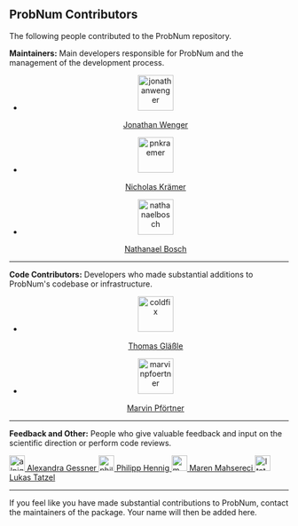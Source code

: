 ## ProbNum Contributors

The following people contributed to the ProbNum repository.

**Maintainers:** Main developers responsible for ProbNum and the management of the development process.

<div class="authorlist">
	<center>
		<ul>
			<li>
				<a href="https://github.com/jonathanwenger">
					<img class="avatar" alt="jonathanwenger" src="https://github.com/jonathanwenger.png?v=3&s=96" width="64" height="64" />
					<p>Jonathan Wenger</p>
				</a>
			</li>
			<li>
				<a href="https://github.com/pnkraemer">
					<img class="avatar" alt="pnkraemer" src="https://github.com/pnkraemer.png?v=3&s=96" width="64" height="64" />
					<p>Nicholas Krämer</p>
				</a>
			</li>
			<li>
				<a href="https://github.com/nathanaelbosch">
					<img class="avatar" alt="nathanaelbosch" src="https://github.com/nathanaelbosch.png?v=3&s=96" width="64" height="64" />
					<p>Nathanael Bosch</p>
				</a>
			</li>
		</ul>
	</center>
</div>
<div style="clear: both"></div>

---

**Code Contributors:** Developers who made substantial additions to ProbNum's codebase or infrastructure.


<div class="authorlist">
	<center>
		<ul>
			<li>
				<a href="https://github.com/coldfix">
					<img class="avatar" alt="coldfix" src="https://github.com/coldfix.png?v=3&s=96" width="64" height="64" />
					<p>Thomas Gläßle</p>
				</a>
			</li>
			<li>
				<a href="https://github.com/marvinpfoertner">
					<img class="avatar" alt="marvinpfoertner" src="https://github.com/marvinpfoertner.png?v=3&s=96" width="64" height="64" />
					<p>Marvin Pförtner</p>
				</a>
			</li>
		</ul>
	</center>
</div>
<div style="clear: both"></div>

---

**Feedback and Other:** People who give valuable feedback and input on the scientific direction or perform code reviews.

<div>
	<a href="https://github.com/alpiges">
		<img class="avatar" alt="alpiges" src="https://github.com/alpiges.png?v
		=3&s=96" width="28" height="28" />
		Alexandra Gessner
	</a>
	<a href="https://github.com/philipphennig">
		<img class="avatar" alt="philipphennig" src="https://github.com/philipphennig.png?v=3&s=96" width="28" height="28" />
		Philipp Hennig
	</a>
	<a href="https://github.com/mmahsereci">
		<img class="avatar" alt="mmahsereci" src="https://github.com/mmahsereci.png?v=3&s=96" width="28" height="28" />
		Maren Mahsereci
	</a>
	<a href="https://github.com/ltatzel">
		<img class="avatar" alt="ltatzel" src="https://github.com/ltatzel.png?v=3&s=96" width="28" height="28" />
		Lukas Tatzel
	</a>
</div>

---

If you feel like you have made substantial contributions to ProbNum, contact the maintainers of the package. Your name
will then be added here.
